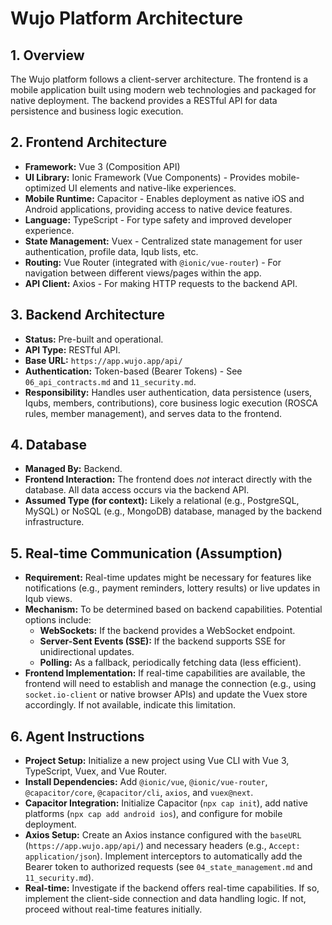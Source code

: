 # Wujo Platform Architecture

## 1. Overview

The Wujo platform follows a client-server architecture. The frontend is a mobile application built using modern web technologies and packaged for native deployment. The backend provides a RESTful API for data persistence and business logic execution.

## 2. Frontend Architecture

*   **Framework:** Vue 3 (Composition API)
*   **UI Library:** Ionic Framework (Vue Components) - Provides mobile-optimized UI elements and native-like experiences.
*   **Mobile Runtime:** Capacitor - Enables deployment as native iOS and Android applications, providing access to native device features.
*   **Language:** TypeScript - For type safety and improved developer experience.
*   **State Management:** Vuex - Centralized state management for user authentication, profile data, Iqub lists, etc.
*   **Routing:** Vue Router (integrated with `@ionic/vue-router`) - For navigation between different views/pages within the app.
*   **API Client:** Axios - For making HTTP requests to the backend API.

## 3. Backend Architecture

*   **Status:** Pre-built and operational.
*   **API Type:** RESTful API.
*   **Base URL:** `https://app.wujo.app/api/`
*   **Authentication:** Token-based (Bearer Tokens) - See `06_api_contracts.md` and `11_security.md`.
*   **Responsibility:** Handles user authentication, data persistence (users, Iqubs, members, contributions), core business logic execution (ROSCA rules, member management), and serves data to the frontend.

## 4. Database

*   **Managed By:** Backend.
*   **Frontend Interaction:** The frontend does *not* interact directly with the database. All data access occurs via the backend API.
*   **Assumed Type (for context):** Likely a relational (e.g., PostgreSQL, MySQL) or NoSQL (e.g., MongoDB) database, managed by the backend infrastructure.

## 5. Real-time Communication (Assumption)

*   **Requirement:** Real-time updates might be necessary for features like notifications (e.g., payment reminders, lottery results) or live updates in Iqub views.
*   **Mechanism:** To be determined based on backend capabilities. Potential options include:
    *   **WebSockets:** If the backend provides a WebSocket endpoint.
    *   **Server-Sent Events (SSE):** If the backend supports SSE for unidirectional updates.
    *   **Polling:** As a fallback, periodically fetching data (less efficient).
*   **Frontend Implementation:** If real-time capabilities are available, the frontend will need to establish and manage the connection (e.g., using `socket.io-client` or native browser APIs) and update the Vuex store accordingly. If not available, indicate this limitation.

## 6. Agent Instructions

*   **Project Setup:** Initialize a new project using Vue CLI with Vue 3, TypeScript, Vuex, and Vue Router.
*   **Install Dependencies:** Add `@ionic/vue`, `@ionic/vue-router`, `@capacitor/core`, `@capacitor/cli`, `axios`, and `vuex@next`.
*   **Capacitor Integration:** Initialize Capacitor (`npx cap init`), add native platforms (`npx cap add android ios`), and configure for mobile deployment.
*   **Axios Setup:** Create an Axios instance configured with the `baseURL` (`https://app.wujo.app/api/`) and necessary headers (e.g., `Accept: application/json`). Implement interceptors to automatically add the Bearer token to authorized requests (see `04_state_management.md` and `11_security.md`).
*   **Real-time:** Investigate if the backend offers real-time capabilities. If so, implement the client-side connection and data handling logic. If not, proceed without real-time features initially.
